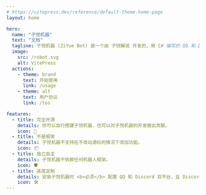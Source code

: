 ```yaml
---
# https://vitepress.dev/reference/default-theme-home-page
layout: home

hero:
  name: "子悦机器"
  text: "文档"
  tagline: 子悦机器 (ZiYue Bot) 是一个由 子悦解说 开发的，用 C# 编写的 QQ 和 Discord 机器人。
  image:
    src: /robot.svg
    alt: VitePress  
  actions:
    - theme: brand
      text: 开始使用
      link: /usage
    - theme: alt
      text: 用户协议
      link: /tos

features:
  - title: 完全开源
    details: 你可以自行搭建子悦机器，也可以对子悦机器的开发做出贡献。
    icon: 📖
  - title: 不是框架
    details: 子悦机器不支持在不改动源码的情况下添加功能。
    icon: 📦
  - title: 独立自主
    details: 子悦机器不依赖任何机器人框架。
    icon: 🛡️
  - title: 高度定制
    details: 安装子悦机器时 <b>必须</b> 配置 QQ 和 Discord 双平台，且 Discord <b>必须</b> 配置网络代理。
    icon: 🛠️
---
```

